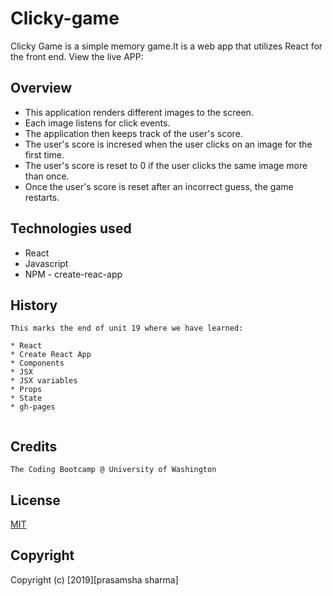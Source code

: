 # Clicky-game

Clicky Game is a simple memory game.It is a web app that utilizes React for the front end.
View the live APP:

## Overview

- This application renders different images to the screen.
- Each image listens for click events.
- The application then keeps track of the user's score.
- The user's score is incresed when the user clicks on an image for the first time.
- The user's score is reset to 0 if the user clicks the same image more than once.
- Once the user's score is reset after an incorrect guess, the game restarts.

## Technologies used

- React
- Javascript
- NPM - create-reac-app

## History

```
This marks the end of unit 19 where we have learned:

* React
* Create React App
* Components
* JSX
* JSX variables
* Props
* State
* gh-pages


```

## Credits

```
The Coding Bootcamp @ University of Washington

```

## License

[MIT](https://choosealicense.com/licenses/mit/)

## Copyright

Copyright (c) [2019][prasamsha sharma]
